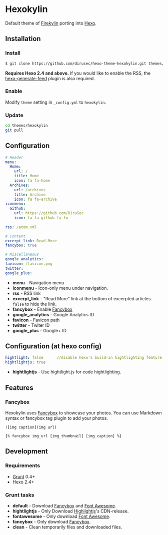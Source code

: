 # Hexokylin

Default theme of [Firekylin] porting into [Hexo].  

## Installation

### Install

``` bash
$ git clone https://github.com/dirusec/hexo-theme-hexokylin.git themes/hexokylin
```

**Requires Hexo 2.4 and above.** If you would like to enable the RSS, the [hexo-generate-feed] plugin is also required.

### Enable

Modify `theme` setting in `_config.yml` to `hexokylin`.

### Update

``` bash
cd themes/hexokylin
git pull
```

## Configuration

``` yml
# Header
menu:
  Home: 
    url: /
    title: Home
    icon: fa fa-home
  Archives:
    url: /archives
    title: Archive
    icon: fa fa-archive
iconmenu:
  Github:
    url: https://github.com/DiruSec
    icon: fa fa-github fa-fw
    
rss: /atom.xml

# Content
excerpt_link: Read More
fancybox: true

# Miscellaneous
google_analytics:
favicon: /favicon.png
twitter:
google_plus:
```

- **menu** - Navigation menu
- **iconmenu** - Icon-only menu under navigation.
- **rss** - RSS link
- **excerpt_link** - "Read More" link at the bottom of excerpted articles. `false` to hide the link.
- **fancybox** - Enable [Fancybox]
- **google_analytics** - Google Analytics ID
- **favicon** - Favicon path
- **twitter** - Twiter ID
- **google_plus** - Google+ ID

## Configuration (at hexo config)
``` yml
hightlight: false      //disable hexo's build-in hightlighting feature.
hightlightjs: true
```

- **hightlightjs** - Use hightlight.js for code hightlighting.
## Features

### Fancybox

Hexokylin uses [Fancybox] to showcase your photos. You can use Markdown syntax or fancybox tag plugin to add your photos.

```
![img caption](img url)

{% fancybox img_url [img_thumbnail] [img_caption] %}
```

## Development

### Requirements

- [Grunt] 0.4+
- Hexo 2.4+

### Grunt tasks

- **default** - Download [Fancybox] and [Font Awesome].
- **hightlightjs** - Only Download [Highlightjs]'s CDN-release.
- **fontawesome** - Only download [Font Awesome].
- **fancybox** - Only download [Fancybox].
- **clean** - Clean temporarily files and downloaded files.

[Firekylin]: https://github.com/firekylin/firekylin
[Highlightjs]: https://github.com/highlightjs/cdn-release
[Hexo]: https://hexo.io/
[Fancybox]: http://fancyapps.com/fancybox/
[Font Awesome]: http://fontawesome.io/
[Grunt]: http://gruntjs.com/
[hexo-generate-feed]: https://github.com/hexojs/hexo-generator-feed
